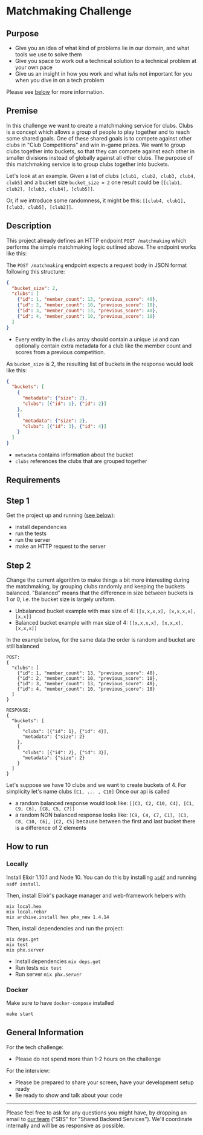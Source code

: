 # Matchmaking Challenge

## Purpose

* Give you an idea of what kind of problems lie in our domain, and what tools we use to solve them
* Give you space to work out a technical solution to a technical problem at your own pace
* Give us an insight in how you work and what is/is not important for you when you dive in on a tech problem

Please see [below](#general-information) for more information.

## Premise

In this challenge we want to create a matchmaking service for clubs.
Clubs is a concept which allows a group of people to play together and to reach some shared goals.
One of these shared goals is to compete against other clubs in "Club Competitions" and win in-game prizes.
We want to group clubs together into buckets, so that they can compete against each other in smaller divisions instead of globally against all other clubs.
The purpose of this matchmaking service is to group clubs together into buckets.

Let's look at an example. Given a list of clubs
`[club1, club2, club3, club4, club5]`
and a bucket size `bucket_size = 2`
one result could be `[[club1, club2], [club3, club4], [club5]]`.

Or, if we introduce some randomness, it might be this: `[[club4, club1], [club3, club5], [club2]]`.

## Description

This project already defines an HTTP endpoint `POST /matchmaking` which performs the simple matchmaking logic outlined above. The endpoint works like this:

The `POST /matchmaking` endpoint expects a request body in JSON format following this structure:
```json
{
  "bucket_size": 2,
  "clubs": [
    {"id": 1, "member_count": 13, "previous_score": 40},
    {"id": 2, "member_count": 10, "previous_score": 10},
    {"id": 3, "member_count": 13, "previous_score": 40},
    {"id": 4, "member_count": 10, "previous_score": 10}
  ]
}
```
* Every entity in the `clubs` array should contain a unique `id` and can optionally contain extra metadata for a club like the member count and scores from a previous competition.

As `bucket_size` is 2, the resulting list of buckets in the response would look like this:

```json
{
  "buckets": [
    {
      "metadata": {"size": 2},
      "clubs": [{"id": 1}, {"id": 2}]
    },
    {
      "metadata": {"size": 2},
      "clubs": [{"id": 3}, {"id": 4}]
    }
  ]
}
```

- `metadata` contains information about the bucket
- `clubs` references the clubs that are grouped together

## Requirements

## Step 1
Get the project up and running ([see below](#how-to-run)):
* install dependencies
* run the tests
* run the server
* make an HTTP request to the server

## Step 2
Change the current algorithm to make things a bit more interesting during the matchmaking,
by grouping clubs randomly and keeping the buckets balanced.
"Balanced" means that the difference in size between buckets is 1 or 0, i.e. the bucket size is largely uniform.

- Unbalanced bucket example with max size of 4: `[[x,x,x,x], [x,x,x,x],[x,x]]`
- Balanced bucket example with max size of 4: `[[x,x,x,x], [x,x,x], [x,x,x]]`

In the example below, for the same data the order is random and bucket are still balanced
```
POST:
{
  "clubs": [
    {"id": 1, "member_count": 13, "previous_score": 40},
    {"id": 2, "member_count": 10, "previous_score": 10},
    {"id": 3, "member_count": 13, "previous_score": 40},
    {"id": 4, "member_count": 10, "previous_score": 10}
  ]
}

RESPONSE:
{
  "buckets": [
    {
      "clubs": [{"id": 1}, {"id": 4}],
      "metadata": {"size": 2}
    },
    {
      "clubs": [{"id": 2}, {"id": 3}],
      "metadata": {"size": 2}
    }
  ]
}
```

Let's suppose we have 10 clubs and we want to create buckets of 4. For simplicity let's name clubs `[C1, ... , C10]`
Once our api is called
 - a random balanced response would look like: `[[C3, C2, C10, C4], [C1, C9, C6], [C8, C5, C7]]`
 - a random NON balanced response looks like: `[C9, C4, C7, C1], [C3, C8, C10, C6], [C2, C5]` because between the first and last bucket
 there is a difference of 2 elements

## How to run
### Locally

Install Elixir 1.10.1 and Node 10. You can do this by installing [`asdf`](https://github.com/asdf-vm/asdf-elixir) and running `asdf install`.

Then, install Elixir's package manager and web-framework helpers with:
```shell
mix local.hex
mix local.rebar
mix archive.install hex phx_new 1.4.14
```

Then, install dependencies and run the project:

```shell
mix deps.get
mix test
mix phx.server
```
- Install dependencies `mix deps.get`
- Run tests `mix test`
- Run server `mix phx.server`

### Docker
Make sure to have `docker-compose` installed
```shell
make start
```

## General Information

For the tech challenge:
* Please do not spend more than 1-2 hours on the challenge

For the interview:
* Please be prepared to share your screen, have your development setup ready
* Be ready to show and talk about your code

____

Please feel free to ask for any questions you might have, by dropping an email to [our team](mailto:sbs@wooga.com) ("SBS" for "Shared Backend Services").
We'll coordinate internally and will be as responsive as possible.
